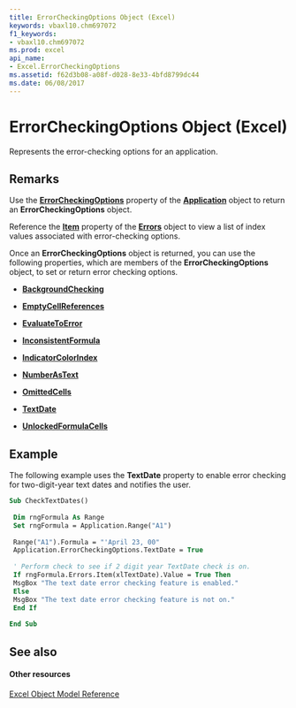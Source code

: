 ```yaml
---
title: ErrorCheckingOptions Object (Excel)
keywords: vbaxl10.chm697072
f1_keywords:
- vbaxl10.chm697072
ms.prod: excel
api_name:
- Excel.ErrorCheckingOptions
ms.assetid: f62d3b08-a08f-d028-8e33-4bfd8799dc44
ms.date: 06/08/2017
---
```



# ErrorCheckingOptions Object (Excel)

Represents the error-checking options for an application.


## Remarks

Use the  **[ErrorCheckingOptions](application-errorcheckingoptions-property-excel.md)** property of the **[Application](application-object-excel.md)** object to return an **ErrorCheckingOptions** object.

Reference the  **[Item](errors-item-property-excel.md)** property of the **[Errors](errors-object-excel.md)** object to view a list of index values associated with error-checking options.

Once an  **ErrorCheckingOptions** object is returned, you can use the following properties, which are members of the **ErrorCheckingOptions** object, to set or return error checking options.


-  **[BackgroundChecking](errorcheckingoptions-backgroundchecking-property-excel.md)**
    
-  **[EmptyCellReferences](errorcheckingoptions-emptycellreferences-property-excel.md)**
    
-  **[EvaluateToError](errorcheckingoptions-evaluatetoerror-property-excel.md)**
    
-  **[InconsistentFormula](errorcheckingoptions-inconsistentformula-property-excel.md)**
    
-  **[IndicatorColorIndex](errorcheckingoptions-indicatorcolorindex-property-excel.md)**
    
-  **[NumberAsText](errorcheckingoptions-numberastext-property-excel.md)**
    
-  **[OmittedCells](errorcheckingoptions-omittedcells-property-excel.md)**
    
-  **[TextDate](errorcheckingoptions-textdate-property-excel.md)**
    
-  **[UnlockedFormulaCells](errorcheckingoptions-unlockedformulacells-property-excel.md)**
    

## Example

The following example uses the  **TextDate** property to enable error checking for two-digit-year text dates and notifies the user.


```vb
Sub CheckTextDates() 
 
 Dim rngFormula As Range 
 Set rngFormula = Application.Range("A1") 
 
 Range("A1").Formula = "'April 23, 00" 
 Application.ErrorCheckingOptions.TextDate = True 
 
 ' Perform check to see if 2 digit year TextDate check is on. 
 If rngFormula.Errors.Item(xlTextDate).Value = True Then 
 MsgBox "The text date error checking feature is enabled." 
 Else 
 MsgBox "The text date error checking feature is not on." 
 End If 
 
End Sub
```


## See also


#### Other resources



[Excel Object Model Reference](http://msdn.microsoft.com/library/11ea8598-8a20-92d5-f98b-0da04263bf2c%28Office.15%29.aspx)


